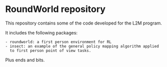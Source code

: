 # RoundWorld repository

This repository contains some of the code developed for the L2M program.

It includes the following packages:

    - roundworld: a first person environment for RL
    - insect: an example of the general policy mapping algorithm applied
      to first person point of view tasks.

Plus ends and bits.

